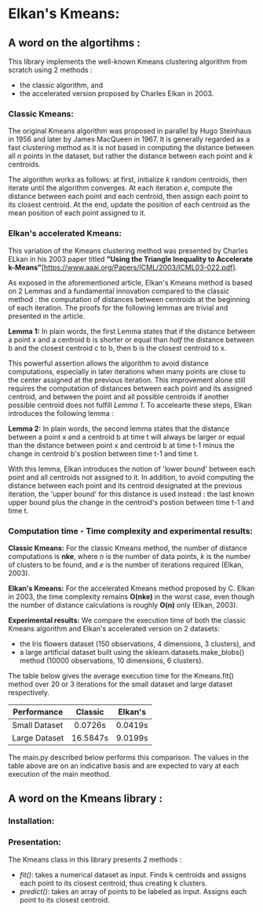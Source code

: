 # Elkan's Kmeans:
## A word on the algortihms :

This library implements the well-known Kmeans clustering algorithm from scratch using 2 methods : 
- the classic algorithm, and
- the accelerated version proposed by Charles Elkan in 2003.

### Classic Kmeans:
The original Kmeans algorithm was proposed in parallel by Hugo Steinhaus in 1956 and later by James MacQueen in 1967.
It is generally regarded as a fast clustering method as it is not based in computing the distance between all _n_ points in the dataset, but rather the distance between each point and _k_ centroids.

The algorithm works as follows: at first, initialize _k_ random centroids, then iterate until the algorithm converges.  At each iteration _e_, compute the distance between each point and each centroid, then assign each point to its closest centroid.  At the end, update the position of each centroid as the mean position of each point assigned to it.

### Elkan's accelerated Kmeans:
This variation of the Kmeans clustering method was presented by Charles ELkan in his 2003 paper titled __"Using the Triangle Inequality to Accelerate k-Means"__[https://www.aaai.org/Papers/ICML/2003/ICML03-022.pdf]. 

As exposed in the aforementioned article, Elkan's Kmeans method is based on 2 Lemmas and a fundamental innovation compared to the classic method : the computation of distances between centroids at the beginning of each iteration. The proofs for the following lemmas are trivial and presented in the article.

**Lemma 1:** In plain words, the first Lemma states that if the distance between a point x and a centroid b is shorter or equal than *half* the distance between b and the closest centroid c to b, then b is the closest centroid to x.

This powerful assertion allows the algorithm to avoid distance computations, especially in later iterations when many points are close to the center assigned at the previous iteration.  This improvement alone still requires the computation of distances between each point and its assigned centroid, and between the point and all possible centroids if another possible centroid does not fulfill *Lemma 1*. To accelearte these steps, Elkan introduces the following lemma :

**Lemma 2:** In plain words, the second lemma states that the distance between a point x and a centroid b at time t will always be larger or equal than the distance between point x and centroid b at time t-1 minus the change in centroid b's postion between time t-1 and time t.

With this lemma, Elkan introduces the notion of 'lower bound' between each point and all centroids not assigned to it.  In addition, to avoid computing the distance between each point and its centroid designated at the previous iteration, the 'upper bound' for this distance is used instead : the last known upper bound plus the change in the centroid's postion between time t-1 and time t.

### Computation time - Time complexity and experimental results:
**Classic Kmeans:** For the classic Kmeans method, the number of distance computations is __nke__, where _n_ is the number of data points, _k_ is the number of clusters to be found, and _e_ is the number of iterations required (Elkan, 2003).

**Elkan's Kmeans:** For the accelerated Kmeans method proposed by C. Elkan in 2003, the time complexity remains __O(nke)__ in the worst case, even though the number of distance calculations is roughly __O(n)__ only (Elkan, 2003).

**Experimental results:** We compare the execution time of both the classic Kmeans algorithm and Elkan's accelerated version on 2 datasets:
- the Iris flowers dataset (150 observations, 4 dimensions, 3 clusters), and 
- a large artificial dataset built using the sklearn.datasets.make_blobs() method (10000 observations, 10 dimensions, 6 clusters).

The table below gives the average execution time for the Kmeans.fit() method over 20 or 3 iterations for the small dataset and large dataset respectively.

| Performance        | Classic           | Elkan's  |
| ------------- |:-------------:| :-----:|
| Small Dataset | 0.0726s | 0.0419s |
| Large Dataset  | 16.5847s      |   9.0199s |

The main.py described below performs this comparison. The values in the table above are on an indicative basis and are expected to vary at each execution of the main meothod.

## A word on the Kmeans library :
### Installation:


### Presentation:
The Kmeans class in this library presents 2 methods :
- _fit()_: takes a numerical dataset as input.  Finds k centroids and assigns each point to its closest centroid, thus creating k clusters.
- _predict()_: takes an array of points to be labeled as input. Assigns each point to its closest centroid.





